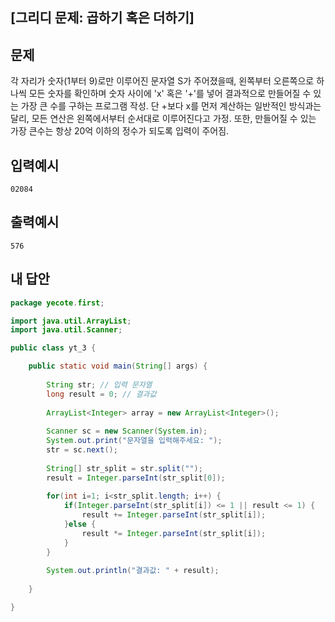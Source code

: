 ## [그리디 문제: 곱하기 혹은 더하기]



## 문제

각 자리가 숫자(1부터 9)로만 이루어진 문자열 S가 주어졌을때, 
왼쪽부터 오른쪽으로 하나씩 모든 숫자를 확인하며 숫자 사이에 'x' 혹은 '+'를 넣어 결과적으로 만들어질 수 있는 가장 큰 수를 구하는 프로그램 작성.
단 +보다 x를 먼저 계산하는 일반적인 방식과는 달리, 모든 연산은 왼쪽에서부터 순서대로 이루어진다고 가정.
또한, 만들어질 수 있는 가장 큰수는 항상 20억 이하의 정수가 되도록 입력이 주어짐.



## 입력예시

```
02084
```



## 출력예시

```
576
```



## 내 답안
 
```java
package yecote.first;

import java.util.ArrayList;
import java.util.Scanner;

public class yt_3 {

	public static void main(String[] args) {
		
		String str; // 입력 문자열
		long result = 0; // 결과값
		
		ArrayList<Integer> array = new ArrayList<Integer>();
		
		Scanner sc = new Scanner(System.in);
		System.out.print("문자열을 입력해주세요: ");
		str = sc.next();
		
		String[] str_split = str.split("");
		result = Integer.parseInt(str_split[0]);
		
		for(int i=1; i<str_split.length; i++) {
			if(Integer.parseInt(str_split[i]) <= 1 || result <= 1) {
				result += Integer.parseInt(str_split[i]);
			}else {
				result *= Integer.parseInt(str_split[i]);
			}
		}
		
		System.out.println("결과값: " + result);
		
	}

}

```

